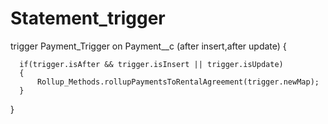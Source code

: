 # Statement_trigger


trigger Payment_Trigger on Payment__c (after insert,after update) {

      if(trigger.isAfter && trigger.isInsert || trigger.isUpdate)
      {
          Rollup_Methods.rollupPaymentsToRentalAgreement(trigger.newMap);
      }
}

